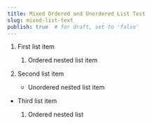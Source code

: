 ```yaml
---
title: Mixed Ordered and Unordered List Test
slug: mixed-list-text
publish: true  # for draft, set to 'false'
---
```


1. First list item
	 1. Ordered nested list item
2. Second list item

	 * Unordered nested list item
 * Third list item

	 1. Ordered nested list
